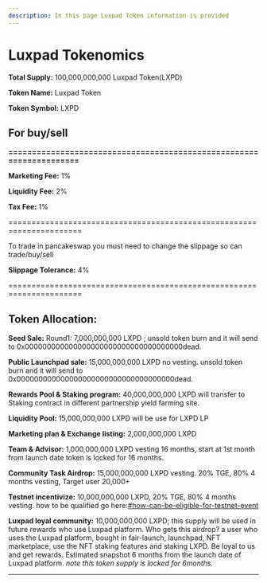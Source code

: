 ```yaml
---
description: In this page Luxpad Token information is provided
---
```


# Luxpad Tokenomics

**Total Supply:** 100,000,000,000 Luxpad Token(LXPD)

**Token Name:** Luxpad Token

**Token Symbol:** LXPD



## **For buy/sell**

**====================================================================**

**Marketing Fee:** 1%

**Liquidity Fee:** 2%&#x20;

**Tax Fee:** 1%

\======================================================================

To trade in pancakeswap you must need to change the slippage so can trade/buy/sell

**Slippage Tolerance:** 4%

\======================================================================

## **Token Allocation:**

**Seed Sale:** Round1: 7,000,000,000 LXPD ; unsold token burn and it will send to 0x000000000000000000000000000000000000dead.

**Public Launchpad sale:** 15,000,000,000 LXPD no vesting. unsold token burn and it will send to 0x000000000000000000000000000000000000dead.

**Rewards Pool & Staking program:** 40,000,000,000 LXPD will transfer to Staking contract in different partnership yield farming site.

**Liquidity Pool:** 15,000,000,000 LXPD will be use for LXPD LP

**Marketing plan & Exchange listing:** 2,000,000,000 LXPD&#x20;

**Team & Advisor:** 1,000,000,000 LXPD vesting 16 months, start at 1st month from launch date token is locked for 16 months.

**Community Task Airdrop:** 15,000,000,000 LXPD vesting. 20% TGE, 80% 4 months vesting, Target user 20,000+

**Testnet incentivize:** 10,000,000,000 LXPD, 20% TGE, 80% 4 months vesting.  how to be qualified go here:[#how-can-be-eligible-for-testnet-event](../testnet-incentivize.md#how-can-be-eligible-for-testnet-event "mention")

**Luxpad loyal community:** 10,000,000,000 LXPD; this supply will be used in future rewards who use Luxpad platform. Who gets this airdrop? a user who uses the Luxpad platform, bought in fair-launch, launchpad, NFT marketplace, use the NFT staking features and staking LXPD. Be loyal to us and get rewards. Estimated snapshot 6 months from the launch date of Luxpad platform. _note this token supply is locked for 6months._



****

